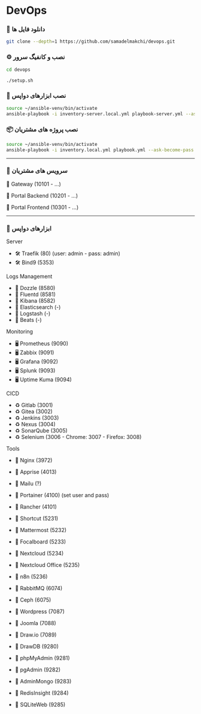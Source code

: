 # DevOps

### 🔽 دانلود فایل ها
``` bash
git clone --depth=1 https://github.com/samadelmakchi/devops.git
```

### ⚙️ نصب و کانفیگ سرور
``` bash
cd devops

./setup.sh
```

### 🤖 نصب ابزارهای دواپس

```bash
source ~/ansible-venv/bin/activate
ansible-playbook -i inventory-server.local.yml playbook-server.yml --ask-become-pass
```

### 📦 نصب پروژه های مشتریان
```bash
source ~/ansible-venv/bin/activate
ansible-playbook -i inventory.local.yml playbook.yml --ask-become-pass
```

---

### 🔆 سرویس های مشتریان
📜 Gateway (10101 - ...)

📜 Portal Backend (10201 - ...)

📜 Portal Frontend (10301 - ...)

---

### 💢 ابزارهای دواپس

Server
- 🛠️ Traefik (80) (user: admin - pass: admin)
- 🛠️ Bind9 (5353)

Logs Management
- 📑 Dozzle (8580)
- 📑 Fluentd (8581)
- 📑 Kibana (8582)
- 📑 Elasticsearch (-)
- 📑 Logstash (-)
- 📑 Beats (-)

Monitoring
- 🖥️ Prometheus (9090)
- 🖥️ Zabbix (9091)
- 🖥️ Grafana (9092)
- 🖥️ Splunk (9093)
- 🖥️ Uptime Kuma (9094)

CICD
- ♻️ Gitlab (3001)
- ♻️ Gitea (3002)
- ♻️ Jenkins (3003)
- ♻️ Nexus (3004)
- ♻️ SonarQube (3005)
- ♻️ Selenium (3006 - Chrome: 3007 - Firefox: 3008)

Tools
- 📔 Nginx (3972)

- 📕 Apprise (4013)
- 📕 Mailu (?)

- 📗 Portainer (4100) (set user and pass)
- 📗 Rancher (4101)

- 📙 Shortcut (5231)
- 📙 Mattermost (5232)
- 📙 Focalboard (5233)
- 📙 Nextcloud (5234)
- 📙 Nextcloud Office (5235)
- 📙 n8n (5236)

- 📒 RabbitMQ (6074)
- 📒 Ceph (6075)

- 📘 Wordpress (7087)
- 📘 Joomla (7088)
- 📘 Draw.io (7089)

- 📓 DrawDB (9280)
- 📓 phpMyAdmin (9281)
- 📓 pgAdmin (9282)
- 📓 AdminMongo (9283)
- 📓 RedisInsight (9284)
- 📓 SQLiteWeb (9285)